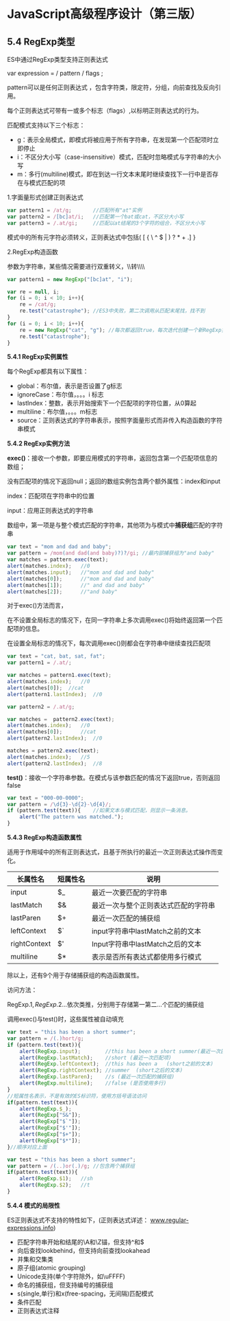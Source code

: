# JavaScript高级程序设计（第三版）

## 5.4  RegExp类型

ES中通过RegExp类型支持正则表达式

var expression =  / pattern / flags ;

pattern可以是任何正则表达式 ，包含字符类，限定符，分组，向前查找及反向引用。

每个正则表达式可带有一或多个标志（flags）,以标明正则表达式的行为。

匹配模式支持以下三个标志：

- g：表示全局模式，即模式将被应用于所有字符串，在发现第一个匹配项时立即停止
- i：不区分大小写（case-insensitive）模式，匹配时忽略模式与字符串的大小写
- m：多行(multiline)模式，即在到达一行文本末尾时继续查找下一行中是否存在与模式匹配的项

1.字面量形式创建正则表达式

```javascript
var pattern1 = /at/g; 		//匹配所有"at"实例
var pattern2 = /[bc]at/i; 	//匹配第一个bat或cat，不区分大小写
var pattern3 = /.at/gi;		//匹配以at结尾的3个字符的组合，不区分大小写
```

模式中的所有元字符必须转义，正则表达式中包括( [ { \ ^ $ | )  ? * + .]  }

2.RegExp构造函数

参数为字符串，某些情况需要进行双重转义，\\\转\\\\\\\

```javascript
var pattern1 = new RegExp("[bc]at", "i");
```

```javascript
var re = null, i;
for (i = 0; i < 10; i++){
    re = /cat/g;
    re.test("catastrophe"); //ES3中失败，第二次调用从匹配末尾找，找不到
}
for (i = 0; i < 10; i++){
    re = new RegExp("cat", "g"); //每次都返回true，每次迭代创建一个新RegExp实例
    re.test("catastrophe");
}
```

**5.4.1 RegExp实例属性**

每个RegExp都具有以下属性：

- global：布尔值，表示是否设置了g标志
- ignoreCase：布尔值，。。。i 标志
- lastIndex：整数，表示开始搜索下一个匹配项的字符位置，从0算起
- multiline：布尔值，。。。m标志
- source：正则表达式的字符串表示，按照字面量形式而非传入构造函数的字符串模式

**5.4.2 RegExp实例方法**

**exec()**：接收一个参数，即要应用模式的字符串，返回包含第一个匹配项信息的数组；

没有匹配项的情况下返回null；返回的数组实例包含两个额外属性：index和input

index：匹配项在字符串中的位置

input：应用正则表达式的字符串

数组中，第一项是与整个模式匹配的字符串，其他项为与模式中**捕获组**匹配的字符串

```javascript
var text = "mom and dad and baby";
var pattern = /mom(and dad(and baby)?)?/gi; //最内部捕获组为"and baby"
var matches = pattern.exec(text);
alert(matches.index);	//0
alert(matches.input);	//"mom and dad and baby"
alert(matches[0]);		//"mom and dad and baby"
alert(matches[1]);		//" and dad and baby"
alert(matches[2]);		//"and baby"
```

对于exec()方法而言，

在不设置全局标志的情况下，在同一字符串上多次调用exec()将始终返回第一个匹配项的信息。

在设置全局标志的情况下，每次调用exec()则都会在字符串中继续查找匹配项

```javascript
var text = "cat, bat, sat, fat";
var pattern1 = /.at/;

var matches = pattern1.exec(text);
alert(matches.index);	//0
alert(matches[0]);	//cat
alert(pattern1.lastIndex);	//0

var pattern2 = /.at/g;

var matches =  pattern2.exec(text);
alert(matches.index);	//0
alert(matches[0]);		//cat
alert(pattern2.lastIndex);	//0

matches = pattern2.exec(text);
alert(matches.index);	//5
alert(pattern2.lastIndex);	//8
```

**test()**：接收一个字符串参数。在模式与该参数匹配的情况下返回true，否则返回false

```javascript
var text = "000-00-0000";
var pattern = /\d{3}-\d{2}-\d{4}/;
if (pattern.test(text)){	//如果文本与模式匹配，则显示一条消息。
    alert("The pattern was matched.");
}
```

**5.4.3 RegExp构造函数属性**

适用于作用域中的所有正则表达式，且基于所执行的最近一次正则表达式操作而变化。

| 长属性名     | 短属性名 | 说明                                 |
| ------------ | -------- | ------------------------------------ |
| input        | $_       | 最近一次要匹配的字符串               |
| lastMatch    | $&       | 最近一次与整个正则表达式匹配的字符串 |
| lastParen    | $+       | 最近一次匹配的捕获组                 |
| leftContext  | $`       | input字符串中lastMatch之前的文本     |
| rightContext | $'       | Input字符串中lastMatch之后的文本     |
| multiline    | $*       | 表示是否所有表达式都使用多行模式     |

  除以上，还有9个用于存储捕获组的构造函数属性。

访问方法：

RegExp.$1,RegExp.$2...依次类推，分别用于存储第一第二...个匹配的捕获组

调用exec()与test()时，这些属性被自动填充

```javascript
var text = "this has been a short summer";
var pattern = /(.)hort/g;
if (pattern.test(text)){
    alert(RegExp.input);		//this has been a short summer(最近一次匹配的字符串 )
    alert(RegExp.lastMatch);	//short (最近一次匹配项)
    alert(RegExp.leftContext);	//this has been a	(short之前的文本)
    alert(RegExp.rightContext);	//summer  (short之后的文本)
    alert(RegExp.lastParen);	//s (最近一次匹配的捕获组)
    alert(RegExp.multiline);	//false (是否使用多行)
}
//短属性名表示，不是有效的ES标识符，使用方括号语法访问
if(pattern.test(text)){
    alert(RegExp.$_);
    alert(RegExp["S&"]);
    alert(RegExp["$`"]);
    alert(RegExp["$'"]);
    alert(RegExp["$+"]);
    alert(RegExp["$*"]);
}//顺序对应上面
```

```javascript
var test = "this has been a short summer";
var pattern = /(..)or(.)/g;	//包含两个捕获组
if(pattern.test(text)){
    alert(RegExp.$1);	//sh
    alert(RegExp.$2);	//t
}
```

**5.4.4 模式的局限性**

ES正则表达式不支持的特性如下，(正则表达式详述： www.regular-expressions.info)

- 匹配字符串开始和结尾的\A和\Z锚，但支持^和$
- 向后查找lookbehind，但支持向前查找lookahead
- 并集和交集类
- 原子组(atomic grouping)
- Unicode支持(单个字符除外，如\uFFFF)
- 命名的捕获组，但支持编号的捕获组
- s(single,单行)和x(free-spacing，无间隔)匹配模式
- 条件匹配
- 正则表达式注释

